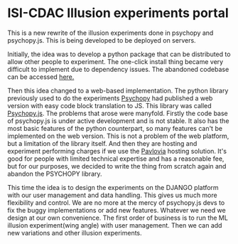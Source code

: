 # ISI-CDAC Illusion experiments portal

This is a new rewrite of the illusion experiments done in psychopy and psychopy.js. This is being developed to be deployed on servers.  

Initially, the idea was to develop a python package that can be distributed to allow other people to experiment. The one-click install thing became very difficult to implement due to dependency issues. The abandoned codebase can be accessed [here.](https://github.com/mm-crj/geomexp)

Then this idea changed to a web-based implementation. The python library previously used to do the experiments [Psychopy](https://www.psychopy.org/) had published a web version with easy code block translation to JS. This library was called [Psychopy.js](https://github.com/psychopy/psychojs). The problems that arose were manyfold. Firstly the code base of psychopy.js is under active development and is not stable. It also has the most basic features of the python counterpart, so many features can't be implemented on the web version. This is not a problem of the web platform, but a limitation of the library itself. And then they are hosting and experiment performing charges if we use the [Pavlovia](pavlovia.org/) hosting solution. It's good for people with limited technical expertise and has a reasonable fee, but for our purposes, we decided to write the thing from scratch again and abandon the PSYCHOPY library.

This time the idea is to design the experiments on the DJANGO platform with our user management and data handling. This gives us much more flexibility and control. We are no more at the mercy of psychopy.js devs to fix the buggy implementations or add new features. Whatever we need we design at our own convenience. The first order of business is to run the ML illusion experiment(wing angle) with user management. Then we can add new variations and other illusion experiments.
